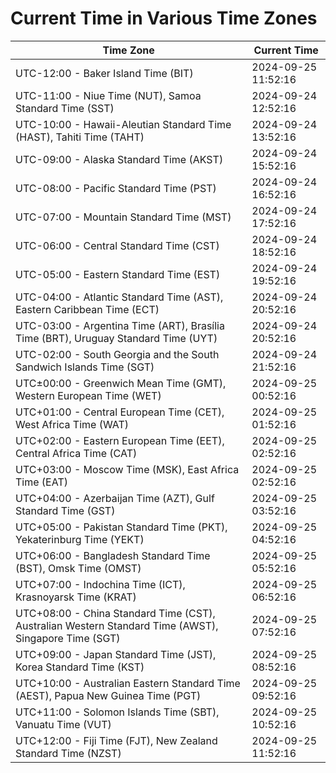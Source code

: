 # Current Time in Various Time Zones

| Time Zone | Current Time |
|-----------|--------------|
| UTC-12:00 - Baker Island Time (BIT) | 2024-09-25 11:52:16 |
| UTC-11:00 - Niue Time (NUT), Samoa Standard Time (SST) | 2024-09-24 12:52:16 |
| UTC-10:00 - Hawaii-Aleutian Standard Time (HAST), Tahiti Time (TAHT) | 2024-09-24 13:52:16 |
| UTC-09:00 - Alaska Standard Time (AKST) | 2024-09-24 15:52:16 |
| UTC-08:00 - Pacific Standard Time (PST) | 2024-09-24 16:52:16 |
| UTC-07:00 - Mountain Standard Time (MST) | 2024-09-24 17:52:16 |
| UTC-06:00 - Central Standard Time (CST) | 2024-09-24 18:52:16 |
| UTC-05:00 - Eastern Standard Time (EST) | 2024-09-24 19:52:16 |
| UTC-04:00 - Atlantic Standard Time (AST), Eastern Caribbean Time (ECT) | 2024-09-24 20:52:16 |
| UTC-03:00 - Argentina Time (ART), Brasília Time (BRT), Uruguay Standard Time (UYT) | 2024-09-24 20:52:16 |
| UTC-02:00 - South Georgia and the South Sandwich Islands Time (SGT) | 2024-09-24 21:52:16 |
| UTC±00:00 - Greenwich Mean Time (GMT), Western European Time (WET) | 2024-09-25 00:52:16 |
| UTC+01:00 - Central European Time (CET), West Africa Time (WAT) | 2024-09-25 01:52:16 |
| UTC+02:00 - Eastern European Time (EET), Central Africa Time (CAT) | 2024-09-25 02:52:16 |
| UTC+03:00 - Moscow Time (MSK), East Africa Time (EAT) | 2024-09-25 02:52:16 |
| UTC+04:00 - Azerbaijan Time (AZT), Gulf Standard Time (GST) | 2024-09-25 03:52:16 |
| UTC+05:00 - Pakistan Standard Time (PKT), Yekaterinburg Time (YEKT) | 2024-09-25 04:52:16 |
| UTC+06:00 - Bangladesh Standard Time (BST), Omsk Time (OMST) | 2024-09-25 05:52:16 |
| UTC+07:00 - Indochina Time (ICT), Krasnoyarsk Time (KRAT) | 2024-09-25 06:52:16 |
| UTC+08:00 - China Standard Time (CST), Australian Western Standard Time (AWST), Singapore Time (SGT) | 2024-09-25 07:52:16 |
| UTC+09:00 - Japan Standard Time (JST), Korea Standard Time (KST) | 2024-09-25 08:52:16 |
| UTC+10:00 - Australian Eastern Standard Time (AEST), Papua New Guinea Time (PGT) | 2024-09-25 09:52:16 |
| UTC+11:00 - Solomon Islands Time (SBT), Vanuatu Time (VUT) | 2024-09-25 10:52:16 |
| UTC+12:00 - Fiji Time (FJT), New Zealand Standard Time (NZST) | 2024-09-25 11:52:16 |
